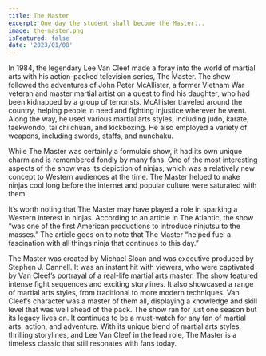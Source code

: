 ```yaml
---
title: The Master
excerpt: One day the student shall become the Master...
image: the-master.png
isFeatured: false
date: '2023/01/08'
---
```


In 1984, the legendary Lee Van Cleef made a foray into the world of martial arts with his action-packed television series, The Master. The show followed the adventures of John Peter McAllister, a former Vietnam War veteran and master martial artist on a quest to find his daughter, who had been kidnapped by a group of terrorists. McAllister traveled around the country, helping people in need and fighting injustice wherever he went. Along the way, he used various martial arts styles, including judo, karate, taekwondo, tai chi chuan, and kickboxing. He also employed a variety of weapons, including swords, staffs, and nunchaku.

While The Master was certainly a formulaic show, it had its own unique charm and is remembered fondly by many fans. One of the most interesting aspects of the show was its depiction of ninjas, which was a relatively new concept to Western audiences at the time. The Master helped to make ninjas cool long before the internet and popular culture were saturated with them.

It’s worth noting that The Master may have played a role in sparking a Western interest in ninjas. According to an article in The Atlantic, the show “was one of the first American productions to introduce ninjutsu to the masses.” The article goes on to note that The Master “helped fuel a fascination with all things ninja that continues to this day.”

The Master was created by Michael Sloan and was executive produced by Stephen J. Cannell. It was an instant hit with viewers, who were captivated by Van Cleef’s portrayal of a real-life martial arts master. The show featured intense fight sequences and exciting storylines. It also showcased a range of martial arts styles, from traditional to more modern techniques. Van Cleef’s character was a master of them all, displaying a knowledge and skill level that was well ahead of the pack. The show ran for just one season but its legacy lives on. It continues to be a must-watch for any fan of martial arts, action, and adventure. With its unique blend of martial arts styles, thrilling storylines, and Lee Van Cleef in the lead role, The Master is a timeless classic that still resonates with fans today.